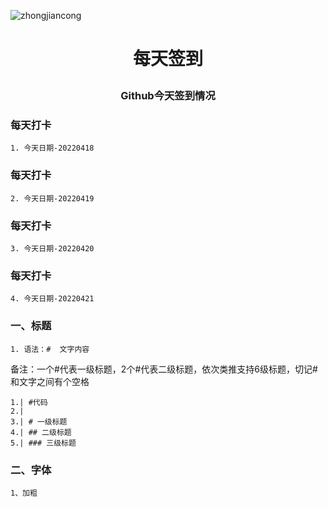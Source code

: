 ![zhongjiancong](https://user-images.githubusercontent.com/101241195/163905662-2bf40787-ec94-4d65-a02d-283a3dc78bb5.gif)

# <p align="center">每天签到</p>

### <p align="center">Github今天签到情况</p>

### 每天打卡  
    1. 今天日期-20220418  
### 每天打卡  
    2. 今天日期-20220419  
### 每天打卡  
    3. 今天日期-20220420  
### 每天打卡  
    4. 今天日期-20220421  

### 一、标题  
    1. 语法：#  文字内容  

备注：一个#代表一级标题，2个#代表二级标题，依次类推支持6级标题，切记#和文字之间有个空格

    1.| #代码
    2.|
    3.| # 一级标题
    4.| ## 二级标题
    5.| ### 三级标题

### 二、字体

    1、加粗
